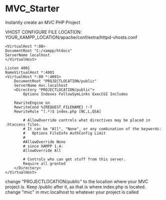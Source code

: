 # MVC_Starter
 Instantly create an MVC PHP Project

VHOST CONFIGURE FILE LOCATION: YOUR_XAMPP_LOCATION/apache/conf/extra/httpd-vhosts.conf
```
<VirtualHost *:80>
DocumentRoot "C:/xampp/htdocs"
ServerName localhost
</VirtualHost>

Listen 4001    
NameVirtualHost *:4001
<VirtualHost *:80 *:4001>
    DocumentRoot "PROJECTLOCATION/public"
    ServerName mvc.localhost
    <Directory "PROJECTLOCATION/public">
        Options Indexes FollowSymLinks ExecCGI Includes

	RewriteEngine on
	RewriteCond %{REQUEST_FILENAME} !-f
	RewriteRule ^(.*)$ index.php [NC,L,QSA]

        # AllowOverride controls what directives may be placed in .htaccess files.
        # It can be "All", "None", or any combination of the keywords:
        #   Options FileInfo AuthConfig Limit
        #
        #AllowOverride None
        # since XAMPP 1.4:
        AllowOverride All

        # Controls who can get stuff from this server.
        Require all granted
    </Directory>
</VirtualHost>
```
change "PROJECTLOCATION/public" to the location where your MVC project is. Keep /public after it, as that is where index.php is located.
change "mvc" in mvc.localhost to whatever your project is called